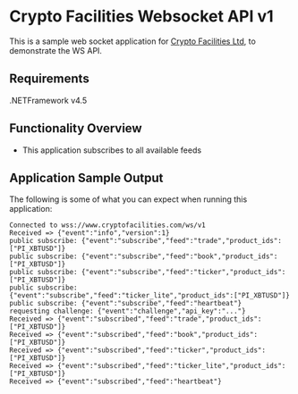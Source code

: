 Crypto Facilities Websocket API v1
==================================

This is a sample web socket application for [Crypto Facilities Ltd](https://www.cryptofacilities.com/), to demonstrate
the WS API.


Requirements 
---------------

.NETFramework v4.5

Functionality Overview
----------------------

* This application subscribes to all available feeds


Application Sample Output
-------------------------

The following is some of what you can expect when running this application:

```
Connected to wss://www.cryptofacilities.com/ws/v1
Received => {"event":"info","version":1}
public subscribe: {"event":"subscribe","feed":"trade","product_ids":["PI_XBTUSD"]}
public subscribe: {"event":"subscribe","feed":"book","product_ids":["PI_XBTUSD"]}
public subscribe: {"event":"subscribe","feed":"ticker","product_ids":["PI_XBTUSD"]}
public subscribe: {"event":"subscribe","feed":"ticker_lite","product_ids":["PI_XBTUSD"]}
public subscribe: {"event":"subscribe","feed":"heartbeat"}
requesting challenge: {"event":"challenge","api_key":"..."}
Received => {"event":"subscribed","feed":"trade","product_ids":["PI_XBTUSD"]}
Received => {"event":"subscribed","feed":"book","product_ids":["PI_XBTUSD"]}
Received => {"event":"subscribed","feed":"ticker","product_ids":["PI_XBTUSD"]}
Received => {"event":"subscribed","feed":"ticker_lite","product_ids":["PI_XBTUSD"]}
Received => {"event":"subscribed","feed":"heartbeat"}
```